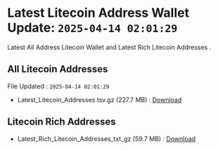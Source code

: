# Latest Litecoin Address Wallet Update: `2025-04-14 02:01:29`

Latest All Address Litecoin Wallet and Latest Rich Litecoin Addresses .

## All Litecoin Addresses

File Updated : `2025-04-14 02:01:29`

- Latest_Litecoin_Addresses.tsv.gz (227.7 MB) : [Download](https://github.com/Pymmdrza/Rich-Address-Wallet/releases/tag/Litecoin)

## Litecoin Rich Addresses

- Latest_Rich_Litecoin_Addresses_txt_gz (59.7 MB) : [Download](https://github.com/Pymmdrza/Rich-Address-Wallet/releases/tag/Litecoin)
